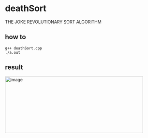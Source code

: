 # deathSort
THE JOKE REVOLUTIONARY SORT ALGORITHM

## how to

```
g++ deathSort.cpp
./a.out
```

## result

<img width="456" height="187" alt="image" src="https://github.com/user-attachments/assets/c60221a0-b41f-4c63-8740-dee464afda07" />
